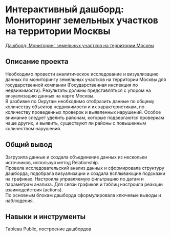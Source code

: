 # Интерактивный дашборд: Мониторинг земельных участков на территории Москвы
[Дашборд: Мониторинг земельных участков на территории Москвы](https://public.tableau.com/app/profile/marina.bormot/viz/land_lots_inspections_new_1/sheet13)
## Описание проекта
Необходимо провести аналитическое исследование и визуализацию данных по мониторингу земельных участков на территории Москвы для государственной компании (Государственная инспекция по недвижимости). Результаты должны представляться с упором на визуализацию данных на карте Москвы.    
В разбивке по Округам необходимо отобразить данные по общему количеству объектов недвижимости и их характеристикам, по количеству проведенных проверок и выявленных нарушений. Особое внимание следует уделить районам, которые подвергаются проверкам чаще других, и выявить, существуют ли районы с повышенным количеством нарушений.
## Общий вывод
Загрузила данные и создала объединение данных из нескольки источников, используя метод Relationship.   
Провела исследовательский анализ данных и сформировала структуру дашборда, подобрала визуализации и создала всплывающие подсказки на графиках.
Настроила управляемую фильтрацию по датам и параметрам анализа. Для связи графиков и таблиц настроила реакции взаимодействия (actions).  
По основным блокам дашборда сформулировала ключевые выводы и наблюдения.
## Навыки и инструменты
Tableau Public, построение дашбордов
